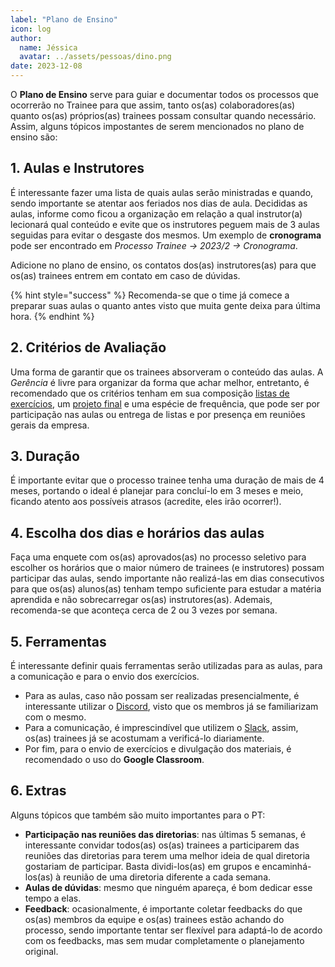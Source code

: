 ```yaml
---
label: "Plano de Ensino"
icon: log
author:
  name: Jéssica
  avatar: ../assets/pessoas/dino.png
date: 2023-12-08
---
```


O **Plano de Ensino** serve para guiar e documentar todos os processos que ocorrerão no Trainee para que assim, tanto os(as) colaboradores(as) quanto os(as) próprios(as) trainees possam consultar quando necessário. Assim, alguns tópicos impostantes de serem mencionados no plano de ensino são:

## 1. Aulas e Instrutores

É interessante fazer uma lista de quais aulas serão ministradas e quando, sendo importante se atentar aos feriados nos dias de aula. Decididas as aulas, informe como ficou a organização em relação a qual instrutor(a) lecionará qual conteúdo e evite que os instrutores peguem mais de 3 aulas seguidas para evitar o desgaste dos mesmos. Um exemplo de **cronograma** pode ser encontrado em _Processo Trainee -> 2023/2 -> Cronograma_.

Adicione no plano de ensino, os contatos dos(as) instrutores(as) para que os(as) trainees entrem em contato em caso de dúvidas.

{% hint style="success" %}
Recomenda-se que o time já comece a preparar suas aulas o quanto antes visto que muita gente deixa para última hora.
{% endhint %}

## 2. Critérios de Avaliação

Uma forma de garantir que os trainees absorveram o conteúdo das aulas. A _Gerência_ é livre para organizar da forma que achar melhor, entretanto, é recomendado que os critérios tenham em sua composição [listas de exercícios](#listas-de-exercícios), um [projeto final](#projeto-final) e uma espécie de frequência, que pode ser por participação nas aulas ou entrega de listas e por presença em reuniões gerais da empresa.

## 3. Duração

É importante evitar que o processo trainee tenha uma duração de mais de 4 meses, portando o ideal é planejar para concluí-lo em 3 meses e meio, ficando atento aos possíveis atrasos (acredite, eles irão ocorrer!).

## 4. Escolha dos dias e horários das aulas

Faça uma enquete com os(as) aprovados(as) no processo seletivo para escolher os horários que o maior número de trainees (e instrutores) possam participar das aulas, sendo importante não realizá-las em dias consecutivos para que os(as) alunos(as) tenham tempo suficiente para estudar a matéria aprendida e não sobrecarregar os(as) instrutores(as). Ademais, recomenda-se que aconteça cerca de 2 ou 3 vezes por semana.

## 5. Ferramentas

É interessante definir quais ferramentas serão utilizadas para as aulas, para a comunicação e para o envio dos exercícios.

- Para as aulas, caso não possam ser realizadas presencialmente, é interessante utilizar o [Discord](ferramentas_comunicação.md#discord), visto que os membros já se familiarizam com o mesmo.
- Para a comunicação, é imprescindível que utilizem o [Slack](ferramentas_comunicação.md#slack), assim, os(as) trainees já se acostumam a verificá-lo diariamente.
- Por fim, para o envio de exercícios e divulgação dos materiais, é recomendado o uso do **Google Classroom**.

## 6. Extras

Alguns tópicos que também são muito importantes para o PT:

- **Participação nas reuniões das diretorias**: nas últimas 5 semanas, é interessante convidar todos(as) os(as) trainees a participarem das reuniões das diretorias para terem uma melhor ideia de qual diretoria gostariam de participar. Basta dividi-los(as) em grupos e encaminhá-los(as) à reunião de uma diretoria diferente a cada semana.
- **Aulas de dúvidas**: mesmo que ninguém apareça, é bom dedicar esse tempo a elas.
- **Feedback**: ocasionalmente, é importante coletar feedbacks do que os(as) membros da equipe e os(as) trainees estão achando do processo, sendo importante tentar ser flexível para adaptá-lo de acordo com os feedbacks, mas sem mudar completamente o planejamento original.
